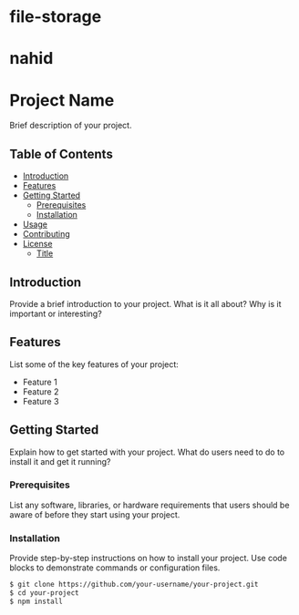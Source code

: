 # file-storage

# nahid

# Project Name

Brief description of your project.

## Table of Contents

- [Introduction](#introduction)
- [Features](#features)
- [Getting Started](#getting-started)
  - [Prerequisites](#prerequisites)
  - [Installation](#installation)
- [Usage](#usage)
- [Contributing](#contributing)
- [License](#license)
  - [Title](#link) 

## Introduction

Provide a brief introduction to your project. What is it all about? Why is it important or interesting?

## Features

List some of the key features of your project:

- Feature 1
- Feature 2
- Feature 3

## Getting Started

Explain how to get started with your project. What do users need to do to install it and get it running?

### Prerequisites

List any software, libraries, or hardware requirements that users should be aware of before they start using your project.

### Installation

Provide step-by-step instructions on how to install your project. Use code blocks to demonstrate commands or configuration files.

```bash
$ git clone https://github.com/your-username/your-project.git
$ cd your-project
$ npm install
